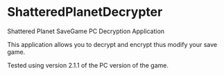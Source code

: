 # ShatteredPlanetDecrypter
Shattered Planet SaveGame PC Decryption Application

This application allows you to decrypt and encrypt thus modify your save game.

Tested using version 2.1.1 of the PC version of the game.
